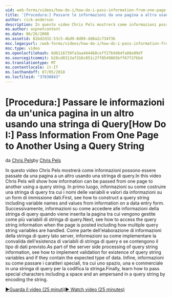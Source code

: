 ```yaml
---
uid: web-forms/videos/how-do-i/how-do-i-pass-information-from-one-page-to-another-using-a-query-string
title: '[Procedura:] Passare le informazioni da una pagina a altra usando una stringa di Query | Microsoft Docs'
author: rick-anderson
description: In questo video Chris Pels mostrerà come informazioni possono essere passate da una pagina a un altro usando una stringa di query. In primo luogo, informazioni su come costruire una stringa di query in...
ms.author: aspnetcontent
ms.date: 06/26/2008
ms.assetid: 81bd2d32-53c5-4bd9-8d09-dd8a2c734f3b
msc.legacyurl: /web-forms/videos/how-do-i/how-do-i-pass-information-from-one-page-to-another-using-a-query-string
msc.type: video
ms.openlocfilehash: 6d6116739fa3aa444468ceff27b9404fa88e09df
ms.sourcegitcommit: b28cd0313af316c051c2ff8549865bff67f2fbb4
ms.translationtype: MT
ms.contentlocale: it-IT
ms.lasthandoff: 07/05/2018
ms.locfileid: "37830843"
---
```

<a name="how-do-i-pass-information-from-one-page-to-another-using-a-query-string"></a><span data-ttu-id="ce19e-104">[Procedura:] Passare le informazioni da un'unica pagina in un altro usando una stringa di Query</span><span class="sxs-lookup"><span data-stu-id="ce19e-104">[How Do I:] Pass Information From One Page to Another Using a Query String</span></span>
====================
<span data-ttu-id="ce19e-105">da [Chris Pels](https://twitter.com/chrispels)</span><span class="sxs-lookup"><span data-stu-id="ce19e-105">by [Chris Pels](https://twitter.com/chrispels)</span></span>

<span data-ttu-id="ce19e-106">In questo video Chris Pels mostrerà come informazioni possono essere passate da una pagina a un altro usando una stringa di query.</span><span class="sxs-lookup"><span data-stu-id="ce19e-106">In this video Chris Pels will show how information can be passed from one page to another using a query string.</span></span> <span data-ttu-id="ce19e-107">In primo luogo, informazioni su come costruire una stringa di query tra cui i nomi delle variabili e valori da informazioni su un form di immissione dati.</span><span class="sxs-lookup"><span data-stu-id="ce19e-107">First, see how to construct a query string including variable names and values from information on a data entry form.</span></span> <span data-ttu-id="ce19e-108">Successivamente, informazioni su come accedere alle informazioni della stringa di query quando viene inserita la pagina tra cui vengono gestite come più variabili di stringa di query.</span><span class="sxs-lookup"><span data-stu-id="ce19e-108">Next, see how to access the query string information when the page is posted including how multiple query string variables are handled.</span></span> <span data-ttu-id="ce19e-109">Come parte dell'elaborazione di informazioni della stringa di query lato server, informazioni su come implementare la convalida dell'esistenza di variabili di stringa di query e se contengono il tipo di dati previsto.</span><span class="sxs-lookup"><span data-stu-id="ce19e-109">As part of the server side processing of query string information, see how to implement validation for existence of query string variables and if they contain the expected type of data.</span></span> <span data-ttu-id="ce19e-110">Infine, informazioni su come passare i caratteri speciali, tra cui uno spazio, una e commerciale in una stringa di query per la codifica la stringa.</span><span class="sxs-lookup"><span data-stu-id="ce19e-110">Finally, learn how to pass special characters including a space and an ampersand in a query string by encoding the string.</span></span>

[<span data-ttu-id="ce19e-111">&#9654;Guarda il video (25 minuti)</span><span class="sxs-lookup"><span data-stu-id="ce19e-111">&#9654; Watch video (25 minutes)</span></span>](https://channel9.msdn.com/Blogs/ASP-NET-Site-Videos/how-do-i-pass-information-from-one-page-to-another-using-a-query-string)
